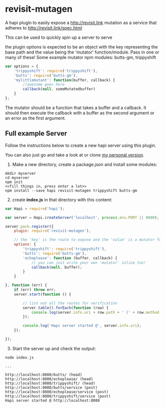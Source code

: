 revisit-mutagen
===============

A hapi plugin to easily expose a http://revisit.link mutation as a service that adheres to http://revisit.link/spec.html

This can be used to quickly spin up a server to serve


the plugin options is expected to be an object with the key representing the base
path and the value being the 'mutator' function/module. Pass in one or many of these!
Some example mutator npm modules: butts-gm, trippyshift

```javascript
var options = {
    'trippyshift': require('trippyshift'),
    'butts': require('butts-gm'),
    'mylittlemutant': function(buffer, callback) {
        //awesome goes here
        callback(null, someMutatedbuffer)
    }
};
```

The mutator should be a function that takes a buffer and a callback. It
should then execute the callback with a buffer as the second argument
or an error as the first argument.


Full example Server
-------------------
Follow the instructions below to create a new hapi server using this plugin.

You can also just go and take a look at or clone [my personal version](https://github.com/Flet/technodrome).



1) Make a new directory, create a package.json and install some modules:
```
mkdir myserver
cd myserver
npm init
<<fill things in, press enter a lot>>
npm install --save hapi revisit-mutagen trippyshift butts-gm
```

2) create **index.js** in that directory with this content:

```javascript
var Hapi = require('hapi');

var server = Hapi.createServer('localhost', process.env.PORT || 8080);

server.pack.register({
    plugin: require('revisit-mutagen'),

    // the 'key' is the route to expose and the 'value' is a mutator function/module
    options: {
        'trippyshift': require('trippyshift'),
        'butts': require('butts-gm'),
        'echoplease': function (buffer, callback) {
            // you can just write your own 'mutator' inline too!
            callback(null, buffer);
        }
    }

}, function (err) {
    if (err) throw err;
    server.start(function () {

        // list out all the routes for verification
        server.table().forEach(function (row) {
            console.log(server.info.uri + row.path + ' (' + row.method + ')');
        });

        console.log('Hapi server started @', server.info.uri);
    });

});
```

3) Start the server up and check the output:
```
node index.js

...

http://localhost:8080/butts/ (head)
http://localhost:8080/echoplease/ (head)
http://localhost:8080/trippyshift/ (head)
http://localhost:8080/butts/service (post)
http://localhost:8080/echoplease/service (post)
http://localhost:8080/trippyshift/service (post)
Hapi server started @ http://localhost:8080
```
